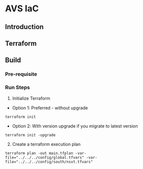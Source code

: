 # AVS IaC

## Introduction

## Terraform

## Build
### Pre-requisite

### Run Steps

1. Initialize Terraform

* Option 1: Preferred - without upgrade
````
terraform init
````
* Option 2: With version upgrade if you migrate to latest version
````
terraform init -upgrade
````

2. Create a terraform execution plan

````
terraform plan -out main.tfplan -var-file="../../../config/global.tfvars" -var-file="../../../config/south/nsxt.tfvars"
````
